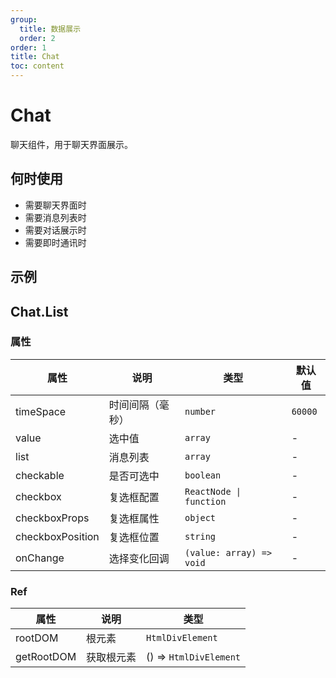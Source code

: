 ```yaml
---
group:
  title: 数据展示
  order: 2
order: 1
title: Chat
toc: content
---
```


# Chat

聊天组件，用于聊天界面展示。

## 何时使用

- 需要聊天界面时
- 需要消息列表时
- 需要对话展示时
- 需要即时通讯时

## 示例

<code src="./demos/Chat.List.jsx"></code>

<code src="./demos/Chat.Item.jsx"></code>

## Chat.List

### 属性

| 属性             | 说明             | 类型                     | 默认值  |
| ---------------- | ---------------- | ------------------------ | ------- |
| timeSpace        | 时间间隔（毫秒） | `number`                 | `60000` |
| value            | 选中值           | `array`                  | -       |
| list             | 消息列表         | `array`                  | -       |
| checkable        | 是否可选中       | `boolean`                | -       |
| checkbox         | 复选框配置       | `ReactNode \| function`  | -       |
| checkboxProps    | 复选框属性       | `object`                 | -       |
| checkboxPosition | 复选框位置       | `string`                 | -       |
| onChange         | 选择变化回调     | `(value: array) => void` | -       |

### Ref

| 属性       | 说明       | 类型                   |
| ---------- | ---------- | ---------------------- |
| rootDOM    | 根元素     | `HtmlDivElement`       |
| getRootDOM | 获取根元素 | () => `HtmlDivElement` |
